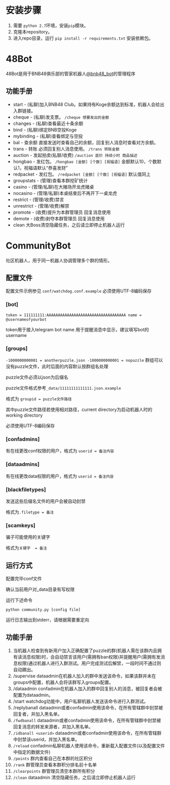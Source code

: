# 安装步骤
1. 需要 `python 2.7`环境，安装`pip`模块。
1. 克隆本repository。
1. 进入repo目录，运行 `pip install -r requirements.txt` 安装依赖包。
# 48Bot
48Bot是用于BNB48俱乐部的管家机器人[@bnb48_bot](https://t.me/bnb48_bot)的管理程序
## 功能手册
- start - (私聊)加入BNB48 Club。如果持有Koge余额达到标准，机器人会给出入群链接。
- cheque - (私聊)发支票。 `/cheque 想要发出的金额`
- changes - (私聊)查看最近十条余额
- bind - (私聊)绑定BNB空投Koge
- mybinding - (私聊)查看绑定与空投
- bal - 查余额 直接发送时查看自己的余额，回复别人消息时查看对方余额。
- trans - 转账 必须回复别人消息使用。 `/trans 转账金额`
- auction - 发起拍卖(私聊/收费) `/auction 底价 持续小时 商品描述`
- hongbao - 发红包。 `/hongbao [金额] [个数] [祝福语]` 金额默认10，个数默认1，祝福语默认“恭喜发财”
- redpacket - 发红包。 `/redpacket [金额] [个数] [祝福语]` 默认值同上
- groupstats - (管理)查看本群挖矿统计
- casino - (管理/私聊)在大赌场开龙虎赌桌
- nocasino - (管理/私聊)本桌结束后不再开下一桌龙虎
- restrict - (管理/收费)禁言
- unrestrict - (管理/收费)解禁
- promote - (收费)提升为本群管理员 回复消息使用
- demote - (收费)剥夺本群管理员 回复消息使用
- clean 大Boss清空隐藏任务，之后请立即停止机器人运行
# CommunityBot
社区机器人，用于同一机器人协调管理多个群的情形。
## 配置文件
配置文件示例参见 `conf/watchdog.conf.example`
必须使用UTF-8编码保存
### [bot]
`
token = 111111111:AAAAAAAAAAAAAAAAAAAAAAAAAAAAAAAAAAA
name = @usernameofyourbot
`

token用于接入telegram bot
name 用于提醒消息中显示，建议填写bot的username

### [groups]
`
-1000000000001 = anotherpuzzle.json
-1000000000001 = nopuzzle
`
群组可以没有puzzle文件，此时后面的内容默认按群组名处理

puzzle文件必须以json为后缀名

puzzle文件格式参考`_data/11111111111111.json.example`

格式为 `groupid = puzzle文件路径`

其中puzzle文件路径若使用相对路径，current directory为启动机器人时的working directory

必须使用UTF-8编码保存
### [confadmins]
有在线更改conf权限的用户，格式为 `userid = 备注内容`
### [dataadmins]
有在线更改data权限的用户，格式为 `userid = 备注内容`
### [blackfiletypes]
发送这些后缀名文件的用户会被自动封禁

格式为`.filetype = 备注`
### [scamkeys]
骗子可能使用的关键字

格式为`关键字  = 备注`
## 运行方式
配置完毕conf文件

确认当前用户对\_data目录有写权限

运行下述命令

`python community.py [config file]`

运行日志输出到stderr，请根据需要重定向
## 功能手册
1. 当机器人检查到有新用户加入正确配置了puzzle的群(机器人需在该群内且拥有读消息权限)时，会自动禁言该用户(需拥有ban权限)并提醒用户(需拥有发消息权限)通过机器人进行入群测试。用户完成测试后解禁，一段时间不通过则自动踢出。
1. /supervise dataadmin在机器人加入的群中发送该命令，如果该群并未在groups中配置，机器人会将该群写入groups配置。
1. /dataadmin confadmin在机器人加入的群中回复别人的消息，被回复者会被配置为dataadmin。
1. /start watchdog功能中，用户私聊机器人发送该命令进行入群测试。
1. /replybanall dataadmin或者confadmin使用该命令，在所有管辖群中封禁被回复者，并加入黑名单。
1. `/fwdbanall` dataadmin或者confadmin使用该命令，在所有管辖群中封禁被回复消息的转发来源者，并加入黑名单。
1. `/idbanall <userid>` dataadmin或者confadmin使用该命令，在所有管辖群中封禁该userid，并加入黑名单。
1. `/reload` confadmin私聊机器人使用该命令，重新载入配置文件(以及配置文件中指定的数据文件)
1. `/points` 群内查看自己在本群的社区积分
1. `/rank` 群管理员查看本群积分排名前十名单
1. `/clearpoints` 群管理员清空本群所有积分
1. `/clean` dataadmin 清空隐藏任务，之后请立即停止机器人运行
